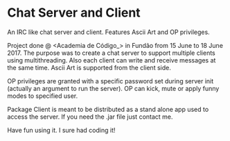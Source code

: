 # Chat Server and Client
An IRC like chat server and client. Features Ascii Art and OP privileges.

Project done @ <Academia de Código_> in Fundão from 15 June to 18 June 2017.
The purpose was to create a chat server to support multiple clients using multithreading. 
Also each client can write and receive messages at the same time. Ascii Art is supported from the client side.

OP privileges are granted with a specific password set during server init (actually an argument to run the server).
OP can kick, mute or apply funny modes to specified user.

Package Client is meant to be distributed as a stand alone app used to access the server. If you need the .jar file just contact me.

Have fun using it. I sure had coding it!
